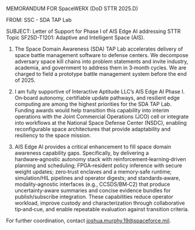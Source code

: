 MEMORANDUM FOR SpaceWERX (DoD STTR 2025.D)

FROM:	SSC - SDA TAP Lab

SUBJECT:	Letter of Support for Phase I of AIS Edge AI addressing STTR Topic SF25D-T1201: Adaptive and Intelligent Space (AIS).

1.	The Space Domain Awareness (SDA) TAP Lab accelerates delivery of space battle management software to defense centers. We decompose adversary space kill chains into problem statements and invite industry, academia, and government to address them in 3‑month cycles. We are charged to field a prototype battle management system before the end of 2025.

2.	I am fully supportive of Interactive Aptitude LLC’s AIS Edge AI Phase I. On‑board autonomy, certifiable update pathways, and resilient edge computing are among the highest priorities for the SDA TAP Lab. Funding awards would help transition this capability into interim operations with the Joint Commercial Operations (JCO) cell or integrate into workflows at the National Space Defense Center (NSDC), enabling reconfigurable space architectures that provide adaptability and resiliency to the space mission.

3.	AIS Edge AI provides a critical enhancement to fill space domain awareness capability gaps. Specifically, by delivering a hardware‑agnostic autonomy stack with reinforcement‑learning‑driven planning and scheduling; FPGA‑resident policy inference with secure weight updates; zero‑trust enclaves and a memory‑safe runtime; simulation/HIL pipelines and operator digests; and standards‑aware, modality‑agnostic interfaces (e.g., CCSDS/BM‑C2) that produce uncertainty‑aware summaries and concise evidence bundles for publish/subscribe integration. These capabilities reduce operator workload, improve custody and characterization through collaborative tip‑and‑cue, and enable repeatable evaluation against transition criteria. 

For further coordination, contact joshua.murphy.19@spaceforce.mil.

